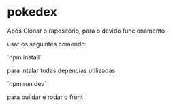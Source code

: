 # pokedex

Após Clonar o rapositório, para o devido funcionamento:

usar os seguintes comendo:

´npm install´

para intalar todas depencias utilizadas

´npm run dev´

para buildar e rodar o front
